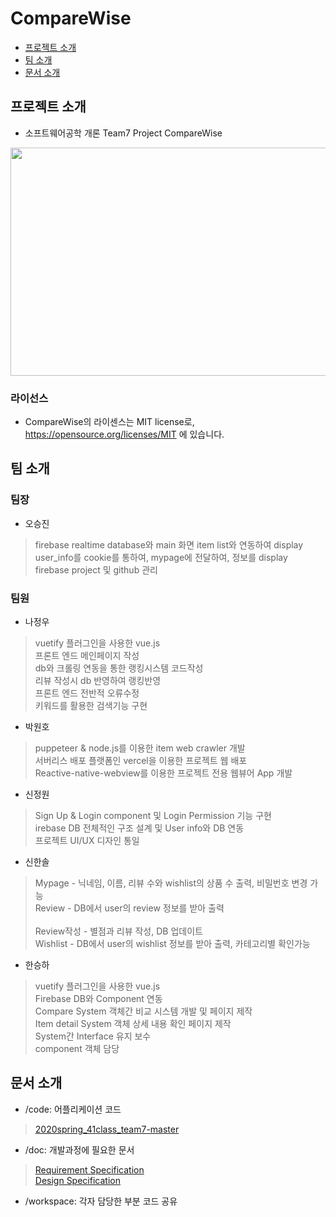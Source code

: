 # CompareWise
 * [프로젝트 소개](#About_Project)
 * [팀 소개](#Members)
 * [문서 소개](#Documents)
 
## <div id = "About_Project">프로젝트 소개</div>
* 소프트웨어공학 개론 Team7 Project CompareWise

<p align="center"><img src="CompareWise_Logo.png" width="561" height="365"></p>

### 라이선스
+ CompareWise의 라이센스는 MIT license로, <https://opensource.org/licenses/MIT> 에 있습니다.<br>

## <div id = "Members">팀 소개</div>
### 팀장
+ 오승진<br>
> firebase realtime database와 main 화면 item list와 연동하여 display<br>
> user_info를 cookie를 통하여, mypage에 전달하여, 정보를 display<br>
> firebase project 및 github 관리<br>

### 팀원
+ 나정우<br>
> vuetify 플러그인을 사용한 vue.js<br>
> 프론트 엔드 메인페이지 작성 <br>
> db와 크롤링 연동을 통한 랭킹시스템 코드작성<br>
> 리뷰 작성시 db 반영하여 랭킹반영<br>
> 프론트 엔드 전반적 오류수정<br>
> 키워드를 활용한 검색기능 구현<br>
+ 박원호<br>
> puppeteer & node.js를 이용한 item web crawler 개발<br>
> 서버리스 배포 플랫폼인 vercel을 이용한 프로젝트 웹 배포<br>
> Reactive-native-webview를 이용한 프로젝트 전용 웹뷰어 App 개발<br>
+ 신정원<br>
> Sign Up & Login component 및 Login Permission 기능 구현<br>
> irebase DB 전체적인 구조 설계 및 User info와 DB 연동<br>
> 프로젝트 UI/UX 디자인 통일<br>
+ 신한솔<br>
> Mypage - 닉네임, 이름, 리뷰 수와 wishlist의 상품 수 출력, 비밀번호 변경 가능<br>
> Review -  DB에서 user의 review 정보를 받아 출력<br><br>
> Review작성 - 별점과 리뷰 작성, DB 업데이트<br>
> Wishlist - DB에서 user의 wishlist 정보를 받아 출력, 카테고리별 확인가능<br>
+ 한승하<br>
> vuetify 플러그인을 사용한 vue.js<br>
> Firebase DB와 Component 연동<br>
> Compare System 객체간 비교 시스템 개발 및 페이지 제작<br>
> Item detail System 객체 상세 내용 확인 페이지 제작<br>
> System간 Interface 유지 보수<br>
> component 객체 담당<br>

## <div id = "Documents">문서 소개</div>
+ /code: 어플리케이션 코드
> [2020spring_41class_team7-master](https://github.com/skkuse/2020spring_41class_team7/tree/master/code/2020spring_41class_team7-master)<br>

+ /doc: 개발과정에 필요한 문서
> [Requirement Specification](https://github.com/skkuse/2020spring_41class_team7/blob/master/doc/Comparewise_Requirement%20Specification.pdf)<br>
> [Design Specification](https://github.com/skkuse/2020spring_41class_team7/blob/master/doc/CompareWise_Design_Specification.pdf)<br>

+ /workspace: 각자 담당한 부분 코드 공유
